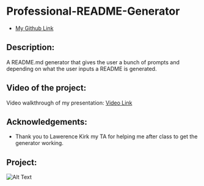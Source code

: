 # Professional-README-Generator

- [My Github Link](https://github.com/Alexfit4/Professional-README-Generator)

## Description:

A README.md generator that gives the user a bunch of prompts and depending on what the user inputs a README is generated.

## Video of the project:

Video walkthrough of my presentation: [Video Link](https://drive.google.com/file/d/1QejLRVbnVcfZt0xO5fAkNteKq_BW5IrM/view)

## Acknowledgements:

- Thank you to Lawerence Kirk my TA for helping me after class to get the generator working.

## Project:

![Alt Text](\Assets\recording.gif)
